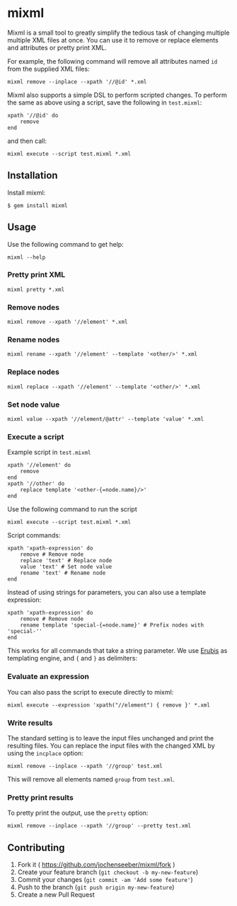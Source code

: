 # mixml

Mixml is a small tool to greatly simplify the tedious task of changing multiple multiple XML files at once. You can use
it to remove or replace elements and attributes or pretty print XML.

For example, the following command will remove all attributes named `id` from the supplied XML files:

    mixml remove --inplace --xpath '//@id' *.xml

Mixml also supports a simple DSL to perform scripted changes. To perform the same as above using a script, save the
following in `test.mixml`:

    xpath '//@id' do
        remove
    end

and then call:

    mixml execute --script test.mixml *.xml

## Installation

Install mixml:

    $ gem install mixml

## Usage

Use the following command to get help:

    mixml --help

### Pretty print XML

    mixml pretty *.xml

### Remove nodes

    mixml remove --xpath '//element' *.xml

### Rename nodes

    mixml rename --xpath '//element' --template '<other/>' *.xml

### Replace nodes

    mixml replace --xpath '//element' --template '<other/>' *.xml

### Set node value

    mixml value --xpath '//element/@attr' --template 'value' *.xml

### Execute a script

Example script in `test.mixml`

    xpath '//element' do
        remove
    end
    xpath '//other' do
        replace template '<other-{=node.name}/>'
    end

Use the following command to run the script

    mixml execute --script test.mixml *.xml

Script commands:

    xpath 'xpath-expression' do
        remove # Remove node
        replace 'text' # Replace node
        value 'text' # Set node value
        rename 'text' # Rename node
    end

Instead of using strings for parameters, you can also use a template expression:

    xpath 'xpath-expression' do
        remove # Remove node
        rename template 'special-{=node.name}' # Prefix nodes with 'special-''
    end

This works for all commands that take a string parameter. We use [Erubis](http://www.kuwata-lab.com/erubis) as
templating engine, and `{` and `}` as delimiters:

### Evaluate an expression

You can also pass the script to execute directly to mixml:

    mixml execute --expression 'xpath("//element") { remove }' *.xml

### Write results

The standard setting is to leave the input files unchanged and print the resulting files. You can replace the input
files with the changed XML by using the `incplace` option:

    mixml remove --inplace --xpath '//group' test.xml

This will remove all elements named `group` from `test.xml`.

### Pretty print results

To pretty print the output, use the `pretty` option:

    mixml remove --inplace --xpath '//group' --pretty test.xml

## Contributing

1. Fork it ( https://github.com/jochenseeber/mixml/fork )
2. Create your feature branch (`git checkout -b my-new-feature`)
3. Commit your changes (`git commit -am 'Add some feature'`)
4. Push to the branch (`git push origin my-new-feature`)
5. Create a new Pull Request
